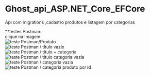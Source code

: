 # Ghost_api_ASP.NET_Core_EFCore
 Api com migrations ,cadastro produtos e listagem por categorias

**testes Postman:  
clique na imagem  
![teste Postman/Produto](../master/Postman/produto.png)  
![teste Postman / título vazio](../master/Postman/títuloVazio.png)  
![teste Postman / título + categoria](../master/Postman/títuloCategoria.png)  
![teste Postman / título categoria vazia](../master/Postman/títuloCategoriaVazia.png)  
![teste Postman / categoria vazia](../master/Postman/categoriaVazia.png)  
![teste Postman / categoria produto por id](../master/Postman/categoriaProdutoPorId.png)  
